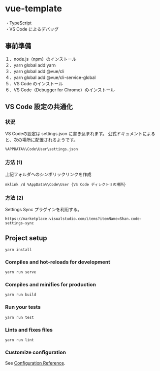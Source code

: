 # vue-template
・TypeScript  
・VS Code によるデバッグ  
## 事前準備
１．node.js（npm）のインストール  
２．yarn global add yarn  
３．yarn global add @vue/cli  
４．yarn global add @vue/cli-service-global  
５．VS Code のインストール  
６．VS Code（Debugger for Chrome）のインストール  

## VS Code 設定の共通化
### 状況  
VS Codeの設定は settings.json に書き込まれます。
公式ドキュメントによると、次の場所に配置されるようです。
```
%APPDATA%\Code\User\settings.json
```
### 方法 (1)
上記フォルダへのシンボリックリンクを作成
```
mklink /d %AppData%\Code\User {VS Code ディレクトリの場所}
```
### 方法 (2)
Settings Sync プラグインを利用する。
```
https://marketplace.visualstudio.com/items?itemName=Shan.code-settings-sync
```
## Project setup
```
yarn install
```

### Compiles and hot-reloads for development
```
yarn run serve
```

### Compiles and minifies for production
```
yarn run build
```

### Run your tests
```
yarn run test
```

### Lints and fixes files
```
yarn run lint
```

### Customize configuration
See [Configuration Reference](https://cli.vuejs.org/config/).
